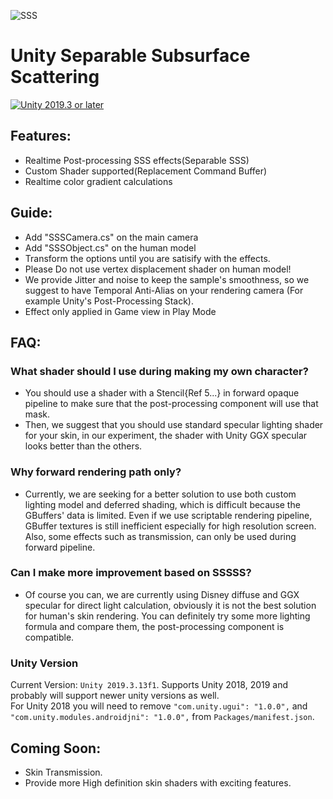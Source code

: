 ![SSS](SSS.png)
# Unity Separable Subsurface Scattering
[![Unity 2019.3 or later](https://img.shields.io/badge/unity-2019.3%20or%20later-green.svg?logo=unity&cacheSeconds=2592000)](https://unity3d.com/get-unity/download/archive)

## Features:
* Realtime Post-processing SSS effects(Separable SSS)
* Custom Shader supported(Replacement Command Buffer)
* Realtime color gradient calculations
## Guide:
* Add "SSSCamera.cs" on the main camera
* Add "SSSObject.cs" on the human model
* Transform the options until you are satisify with the effects.
* Please Do not use vertex displacement shader on human model!
* We provide Jitter and noise to keep the sample's smoothness, so we suggest to have Temporal Anti-Alias on your rendering camera (For example Unity's Post-Processing Stack).
* Effect only applied in Game view in Play Mode

## FAQ:
### What shader should I use during making my own character?
* You should use a shader with a Stencil{Ref 5...} in forward opaque pipeline to make sure that the post-processing component will use that mask.
* Then, we suggest that you should use standard specular lighting shader for your skin, in our experiment, the shader with Unity GGX specular looks better than the others.
### Why forward rendering path only?
* Currently, we are seeking for a better solution to use both custom lighting model and deferred shading, which is difficult because the GBuffers' data is limited. Even if we use scriptable rendering pipeline, GBuffer textures is still inefficient especially for high resolution screen. Also, some effects such as transmission, can only be used during forward pipeline.
### Can I make more improvement based on SSSSS?
* Of course you can, we are currently using Disney diffuse and GGX specular for direct light calculation, obviously it is not the best solution for human's skin rendering. You can definitely try some more lighting formula and compare them, the post-processing component is compatible.
### Unity Version
Current Version: `Unity 2019.3.13f1`. Supports Unity 2018, 2019 and probably will support newer unity versions as well.  
For Unity 2018 you will need to remove `"com.unity.ugui": "1.0.0",` and `"com.unity.modules.androidjni": "1.0.0",` from `Packages/manifest.json`.

## Coming Soon:
* Skin Transmission.
* Provide more High definition skin shaders with exciting features.
